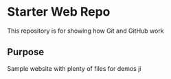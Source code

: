 # Starter Web Repo

This repository is for showing how Git and GitHub work

## Purpose

Sample website with plenty of files for demos ji
